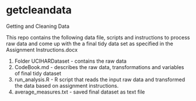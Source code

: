# getcleandata
Getting and Cleaning Data

This repo contains the following data file, scripts and instructions to process raw data and come up with the a final tidy data set as specified in the Assignment Instructions.docx

1. Folder UCIHARDataset - contains the raw data
2. CodeBook.md - describes the raw data, transformations and variables of final tidy dataset
3. run_analysis.R - R script that reads the input raw data and transformed the data based on assignment instructions.
4. average_measures.txt - saved final dataset as text file
